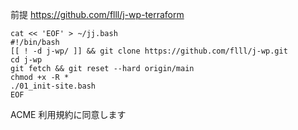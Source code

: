 前提 https://github.com/flll/j-wp-terraform

```
cat << 'EOF' > ~/jj.bash
#!/bin/bash
[[ ! -d j-wp/ ]] && git clone https://github.com/flll/j-wp.git
cd j-wp
git fetch && git reset --hard origin/main
chmod +x -R *
./01_init-site.bash
EOF
```

ACME 利用規約に同意します